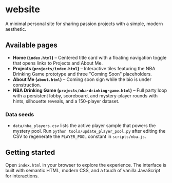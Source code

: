 # website

A minimal personal site for sharing passion projects with a simple, modern aesthetic.

## Available pages

- **Home (`index.html`)** – Centered title card with a floating navigation toggle that opens links to Projects and About Me.
- **Projects (`projects/index.html`)** – Interactive tiles featuring the NBA Drinking Game prototype and three "Coming Soon" placeholders.
- **About Me (`about.html`)** – Coming soon sign while the bio is under construction.
- **NBA Drinking Game (`projects/nba-drinking-game.html`)** – Full party loop with a persistent lobby, scoreboard, and mystery-player rounds with hints, silhouette reveals, and a 150-player dataset.

### Data seeds

- `data/nba_players.csv` lists the active player sample that powers the mystery pool. Run `python tools/update_player_pool.py` after editing the CSV to regenerate the `PLAYER_POOL` constant in `scripts/nba.js`.


## Getting started

Open `index.html` in your browser to explore the experience. The interface is built with semantic HTML, modern CSS, and a touch of vanilla JavaScript for interactions.
